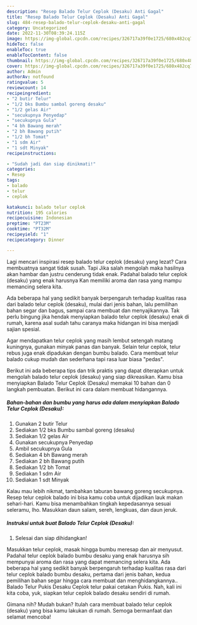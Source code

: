 ```yaml
---
description: "Resep Balado Telur Ceplok (Desaku) Anti Gagal"
title: "Resep Balado Telur Ceplok (Desaku) Anti Gagal"
slug: 484-resep-balado-telur-ceplok-desaku-anti-gagal
category: Uncategorized
date: 2022-11-30T08:39:24.115Z
image: https://img-global.cpcdn.com/recipes/326717a39f0e1725/680x482cq70/balado-telur-ceplok-desaku-foto-resep-utama.jpg
hideToc: false
enableToc: true
enableTocContent: false
thumbnail: https://img-global.cpcdn.com/recipes/326717a39f0e1725/680x482cq70/balado-telur-ceplok-desaku-foto-resep-utama.jpg
cover: https://img-global.cpcdn.com/recipes/326717a39f0e1725/680x482cq70/balado-telur-ceplok-desaku-foto-resep-utama.jpg
author: Admin
authorAv: notfound
ratingvalue: 5
reviewcount: 14
recipeingredient:
- "2 butir Telur"
- "1/2 bks Bumbu sambal goreng desaku"
- "1/2 gelas Air"
- "secukupnya Penyedap"
- "secukupnya Gula"
- "4 bh Bawang merah"
- "2 bh Bawang putih"
- "1/2 bh Tomat"
- "1 sdm Air"
- "1 sdt Minyak"
recipeinstructions:

- "Sudah jadi dan siap dinikmati!"
categories:
- Resep
tags:
- balado
- telur
- ceplok

katakunci: balado telur ceplok 
nutrition: 195 calories
recipecuisine: Indonesian
preptime: "PT23M"
cooktime: "PT32M"
recipeyield: "1"
recipecategory: Dinner

---
```



Lagi mencari inspirasi resep balado telur ceplok (desaku) yang lezat? Cara membuatnya sangat tidak susah. Tapi Jika salah mengolah maka hasilnya akan hambar dan justru cenderung tidak enak. Padahal balado telur ceplok (desaku) yang enak harusnya Kan memiliki aroma dan rasa yang mampu memancing selera kita.


Ada beberapa hal yang sedikit banyak berpengaruh terhadap kualitas rasa dari balado telur ceplok (desaku), mulai dari jenis bahan, lalu pemilihan bahan segar dan bagus, sampai cara membuat dan menyajikannya. Tak perlu bingung jika hendak menyiapkan balado telur ceplok (desaku) enak di rumah, karena asal sudah tahu caranya maka hidangan ini bisa menjadi sajian spesial.

Agar mendapatkan telur ceplok yang masih lembut setengah matang kuningnya, gunakan minyak panas dan banyak. Selain telur ceplok, telur rebus juga enak dipadukan dengan bumbu balado. Cara membuat telur balado cukup mudah dan sederhana tapi rasa luar biasa &#34;pedas&#34;.


Berikut ini ada beberapa tips dan trik praktis yang dapat diterapkan untuk mengolah balado telur ceplok (desaku) yang siap dikreasikan. Kamu bisa menyiapkan Balado Telur Ceplok (Desaku) memakai 10 bahan dan 0 langkah pembuatan. Berikut ini cara dalam membuat hidangannya.

<!--inarticleads1-->

##### Bahan-bahan dan bumbu yang harus ada dalam menyiapkan Balado Telur Ceplok (Desaku):

1. Gunakan 2 butir Telur
1. Sediakan 1/2 bks Bumbu sambal goreng (desaku)
1. Sediakan 1/2 gelas Air
1. Gunakan secukupnya Penyedap
1. Ambil secukupnya Gula
1. Sediakan 4 bh Bawang merah
1. Sediakan 2 bh Bawang putih
1. Sediakan 1/2 bh Tomat
1. Sediakan 1 sdm Air
1. Sediakan 1 sdt Minyak


Kalau mau lebih nikmat, tambahkan taburan bawang goreng secukupnya. Resep telur ceplok balado ini bisa kamu coba untuk dijadikan lauk makan sehari-hari. Kamu bisa menambahkan tingkah kepedasannya sesuai seleramu, lho. Masukkan daun salam, sereh, lengkuas, dan daun jeruk. 

<!--inarticleads2-->

##### Instruksi untuk buat Balado Telur Ceplok (Desaku):


1. Selesai dan siap dihidangkan!

Masukkan telur ceplok, masak hingga bumbu meresap dan air menyusut. Padahal telur ceplok balado bumbu desaku yang enak harusnya sih mempunyai aroma dan rasa yang dapat memancing selera kita. Ada beberapa hal yang sedikit banyak berpengaruh terhadap kualitas rasa dari telur ceplok balado bumbu desaku, pertama dari jenis bahan, kedua pemilihan bahan segar hingga cara membuat dan menghidangkannya.. Balado Telur Pukis Desaku Ceplok telur pakai cetakan Pukis. Nah, kali ini kita coba, yuk, siapkan telur ceplok balado desaku sendiri di rumah. 

Gimana nih? Mudah bukan? Itulah cara membuat balado telur ceplok (desaku) yang bisa kamu lakukan di rumah. Semoga bermanfaat dan selamat mencoba!
